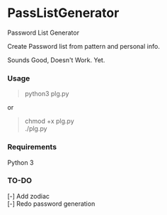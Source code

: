 # PassListGenerator
Password List Generator

Create Password list from pattern and personal info.

Sounds Good, Doesn't Work. Yet.

### Usage
> python3 plg.py

or

>chmod +x plg.py   
>./plg.py

### Requirements

Python 3

### TO-DO
[-] Add zodiac  
[-] Redo password generation    
